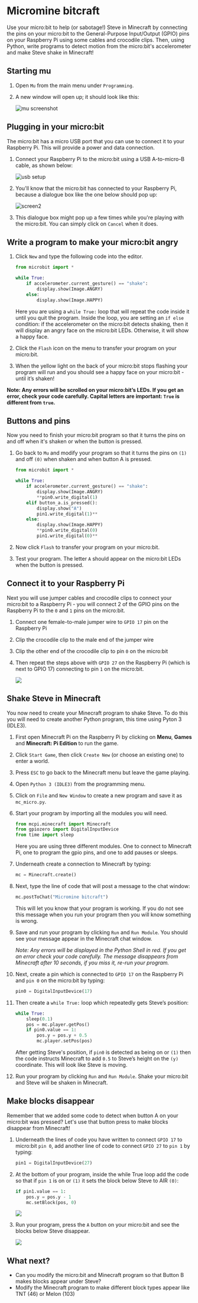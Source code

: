 # Micromine bitcraft

Use your micro:bit to help (or sabotage!) Steve in Minecraft by connecting the pins on your micro:bit to the General-Purpose Input/Output (GPIO) pins on your Raspberry Pi using some cables and crocodile clips. Then, using Python, write programs to detect motion from the micro:bit's accelerometer and make Steve shake in Minecraft!

## Starting mu

1. Open `Mu` from the main menu under `Programming`.

1. A new window will open up; it should look like this:

	![mu screenshot](images/screen1.png)

## Plugging in your micro:bit

The micro:bit has a micro USB port that you can use to connect it to your Raspberry Pi. This will provide a power and data connection.

1. Connect your Raspberry Pi to the micro:bit using a USB A-to-micro-B cable, as shown below:

	![usb setup](images/usb.png)

1. You'll know that the micro:bit has connected to your Raspberry Pi, because a dialogue box like the one below should pop up:

	![screen2](images/screen2.png)

1. This dialogue box might pop up a few times while you're playing with the micro:bit. You can simply click on `Cancel` when it does.

## Write a program to make your micro:bit angry

1. Click `New` and type the following code into the editor.

	```python
	from microbit import *
	
	while True:
        if accelerometer.current_gesture() == "shake":
            display.show(Image.ANGRY)
        else:
            display.show(Image.HAPPY)
    ```
    
    Here you are using a `while True:` loop that will repeat the code inside it until you quit the program. Inside the loop, you are setting an `if else` condition: if the accelerometer on the micro:bit detects shaking, then it will display an angry face on the micro:bit LEDs. Otherwise, it will show a happy face.
                
1. Click the `Flash` icon on the menu to transfer your program on your micro:bit.

1. When the yellow light on the back of your micro:bit stops flashing your program will run and you should see a happy face on your micro:bit - until it’s shaken!

**Note: Any errors will be scrolled on your micro:bit’s LEDs. If you get an error, check your code carefully. Capital letters are important: `True` is different from `true`.**

## Buttons and pins
Now you need to finish your micro:bit program so that it turns the pins on and off when it's shaken or when the button is pressed.

1. Go back to `Mu` and modify your program so that it turns the pins on `(1)` and off `(0)` when shaken and when button A is pressed.

	```python
	from microbit import *
    
    while True:
        if accelerometer.current_gesture() == "shake":
            display.show(Image.ANGRY)
            **pin0.write_digital(1)
        elif button_a.is_pressed():
            display.show("A")
            pin1.write_digital(1)**
        else:
            display.show(Image.HAPPY)
            **pin0.write_digital(0)
            pin1.write_digital(0)**
    ```
	
            
1. Now click `Flash` to transfer your program on your micro:bit.
1. Test your program. The letter `A` should appear on the micro:bit LEDs when the button is pressed.

## Connect it to your Raspberry Pi
Next you will use jumper cables and crocodile clips to connect your micro:bit to a Raspberry Pi - you will connect 2 of the GPIO pins on the Raspberry Pi to the `0` and `1` pins on the micro:bit.

1. Connect one female-to-male jumper wire to `GPIO 17` pin on the Raspberry Pi
1. Clip the crocodile clip to the male end of the jumper wire
1. Clip the other end of the crocodile clip to pin `0` on the micro:bit
1. Then repeat the steps above with `GPIO 27` on the Raspberry Pi (which is next to GPIO 17) connecting to pin `1` on the micro:bit.


	![](images/microbit-pi-pins-connect.png)


## Shake Steve in Minecraft

You now need to create your Minecraft program to shake Steve. To do this you will need to create another Python program, this time using Pyton 3 (IDLE3).

1. First open Minecraft Pi on the Raspberry Pi by clicking on **Menu**, **Games** and **Minecraft: Pi Edition** to run the game.
1. Click `Start Game`, then click `Create New` (or choose an existing one) to enter a world.
1. Press `ESC` to go back to the Minecraft menu but leave the game playing.
1. Open `Python 3 (IDLE3)` from the programming menu.
1. Click on `File` and `New Window` to create a new program and save it as `mc_micro.py`.
1. Start your program by importing all the modules you will need.

	```python
	from mcpi.minecraft import Minecraft
    from gpiozero import DigitalInputDevice
    from time import sleep
    ```
    Here you are using three different modules. One to connect to Minecraft Pi, one to program the gpio pins, and one to add pauses or sleeps.

1. Underneath create a connection to Minecraft by typing:
	
	```python
	mc = Minecraft.create()
	```

1. Next, type the line of code that will post a message to the chat window:

	```python
	mc.postToChat("Micromine bitcraft")
	```
	This will let you know that your program is working. If you do not see this message when you run your program then you will know something is wrong.

1. Save and run your program by clicking `Run` and `Run Module`. You should see your message appear in the Minecraft chat window.

	*Note: Any errors will be displayed in the Python Shell in red. If you get an error check your code carefully. The message disappears from Minecraft after 10 seconds, if you miss it, re-run your program.*

1. Next, create a pin which is connected to `GPIO 17` on the Raspberry Pi and `pin 0` on the micro:bit by typing:

	```python
	pin0 = DigitalInputDevice(17)
	```

1. Then create a `while True:` loop which repeatedly gets Steve’s position:

	```python
	while True:
        sleep(0.1)
        pos = mc.player.getPos()
        if pin0.value == 1:
            pos.y = pos.y + 0.5
            mc.player.setPos(pos)
     ```   
        
    After getting Steve's position, if `pin0` is detected as being on or `(1)` then the code instructs Minecraft to add `0.5` to Steve’s height on the `(y)` coordinate. This will look like Steve is moving. 

1. Run your program by clicking `Run` and `Run Module`. Shake your micro:bit and Steve will be shaken in Minecraft.

## Make blocks disappear 
Remember that we added some code to detect when button A on your micro:bit was pressed? Let's use that button press to make blocks disappear from Minecraft!

1. Underneath the lines of code you have written to connect `GPIO 17` to micro:bit `pin 0`, add another line of code to connect `GPIO 27` to `pin 1` by typing:

	```python
    pin1 = DigitalInputDevice(27)
    ```
1. At the bottom of your program, inside the while True loop add the code so that if `pin 1` is on or `(1)` it sets the block below Steve to AIR `(0)`:

	```python
    if pin1.value == 1:
        pos.y = pos.y - 1
        mc.setBlock(pos, 0)
    ```    
    
    ![](images/idle3-code.png)

1. Run your program, press the `A` button on your micro:bit and see the blocks below Steve disappear.

	![](images/steve-in-a-hole.png)

## What next?
- Can you modify the micro:bit and Minecraft program so that Button B makes blocks appear under Steve?
- Modify the Minecraft program to make different block types appear like TNT (46) or Melon (103)


